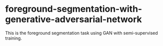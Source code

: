 # foreground-segmentation-with-generative-adversarial-network
This is the foreground segmentation task using GAN with semi-supervised training.
